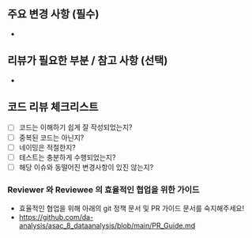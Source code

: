 <!-- 
PR 제목에는  이슈 번호를 반드시 적어주세요!
ex) [XXX] 작업 내용에 대한 제목

리뷰가 필요한 경우 Reviewer 를 추가해주세요
Reviewer 를 위해 아래의 본문 내용을 작성해주세요
-->
## 주요 변경 사항 (필수)
- 

## 리뷰가 필요한 부분 / 참고 사항 (선택)
- 

## 코드 리뷰 체크리스트

- [ ] 코드는 이해하기 쉽게 잘 작성되었는지?
- [ ] 중복된 코드는 아닌지?
- [ ] 네이밍은 적절한지?
- [ ] 테스트는 충분하게 수행되었는지?
- [ ] 해당 이슈와 동떨어진 변경사항이 있진 않는지?

### Reviewer 와 Reviewee 의 효율적인 협업을 위한 가이드
- 효율적인 협업을 위해 아래의 git 정책 문서 및 PR 가이드 문서를 숙지해주세요!
- https://github.com/da-analysis/asac_8_dataanalysis/blob/main/PR_Guide.md

